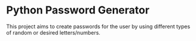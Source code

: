 # Python Password Generator
This project aims to create passwords for the user by using different types of random or desired letters/numbers. 
